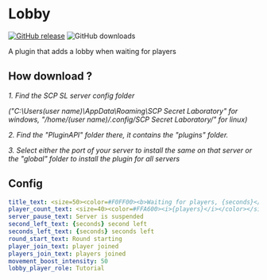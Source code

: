 # Lobby
[![GitHub release](https://flat.badgen.net/github/tag/MrAfitol/Lobby)](https://github.com/MrAfitol/Lobby/releases/)
![GitHub downloads](https://flat.badgen.net/github/assets-dl/MrAfitol/Lobby)


A plugin that adds a lobby when waiting for players
## How download ?
  *1. Find the SCP SL server config folder*
  
  *("C:\Users\(user name)\AppData\Roaming\SCP Secret Laboratory\" for windows, "/home/(user name)/.config/SCP Secret Laboratory/" for linux)*
  
  *2. Find the "PluginAPI" folder there, it contains the "plugins" folder.*
  
  *3. Select either the port of your server to install the same on that server or the "global" folder to install the plugin for all servers*

## Config
```yml
title_text: <size=50><color=#F0FF00><b>Waiting for players, {seconds}</b></color></size>
player_count_text: <size=40><color=#FFA600><i>{players}</i></color></size>
server_pause_text: Server is suspended
second_left_text: {seconds} second left
seconds_left_text: {seconds} seconds left
round_start_text: Round starting
player_join_text: player joined
players_join_text: players joined
movement_boost_intensity: 50
lobby_player_role: Tutorial
```
